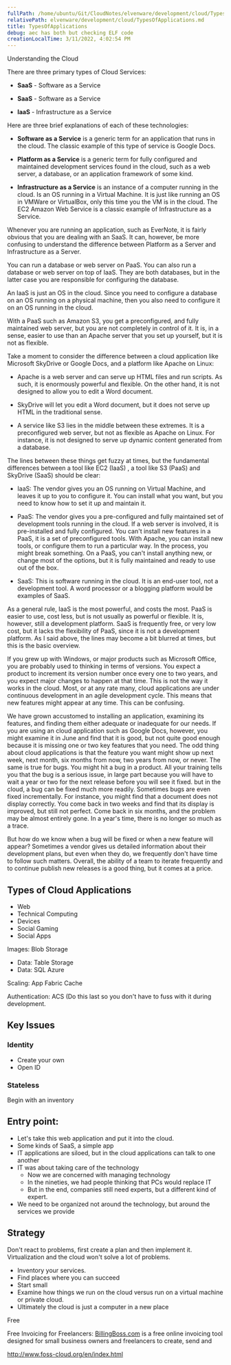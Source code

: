 ```yaml
---
fullPath: /home/ubuntu/Git/CloudNotes/elvenware/development/cloud/TypesOfApplications.md
relativePath: elvenware/development/cloud/TypesOfApplications.md
title: TypesOfApplications
debug: aec has both but checking ELF code
creationLocalTime: 3/11/2022, 4:02:54 PM
---
```


<!-- toc -->
<!-- tocstop -->

Understanding the Cloud

There are three primary types of Cloud Services:

* **SaaS** - Software as a Service

* **SaaS** - Software as a Service

* **IaaS** - Infrastructure as a Service

Here are three brief explanations of each of these technologies:

* **Software as a Service** is a generic term for an application that runs in the cloud. The classic example of this type of service is Google Docs.

* **Platform as a Service** is a generic term for fully configured and maintained development services found in the cloud, such as a web server, a database, or an application framework of some kind.

* **Infrastructure as a Service** is an instance of a computer running in the cloud. Is an OS running in a Virtual Machine. It is just like running an OS in VMWare or VirtualBox, only this time you the VM is in the cloud. The EC2 Amazon Web Service is a classic example of Infrastructure as a Service.

Whenever you are running an application, such as EverNote, it is fairly obvious that you are dealing with an SaaS. It can, however, be more confusing to understand the difference between Platform as a Server and Infrastructure as a Server.

You can run a database or web server on PaaS. You can also run a database or web server on top of IaaS. They are both databases, but in the latter case you are responsible for configuring the database.

An IaaS is just an OS in the cloud. Since you need to configure a database on an OS running on a physical machine, then you also need to configure it on an OS running in the cloud.

With a PaaS such as Amazon S3, you get a preconfigured, and fully maintained web server, but you are not completely in control of it. It is, in a sense, easier to use than an Apache server that you set up yourself, but it is not as flexible.

Take a moment to consider the difference between a cloud application like Microsoft SkyDrive or Google Docs, and a platform like Apache on Linux:

*  Apache is a web server and can serve up HTML files and run scripts. As such, it is enormously powerful and flexible. On the other hand, it is not designed to allow you to edit a Word document.

* SkyDrive will let you edit a Word document, but it does not serve up HTML in the traditional sense.

* A service like S3 lies in the middle between these extremes. It is a preconfigured web server, but not as flexible as Apache on Linux. For instance, it is not designed to serve up dynamic content generated from a database.

The lines between these things get fuzzy at times, but the fundamental differences between a tool like EC2 (IaaS) , a tool like S3 (PaaS) and SkyDrive (SaaS) should be clear:

* IaaS: The vendor gives you an OS running on Virtual Machine, and leaves it up to you to configure it. You can install what you want, but you need to know how to set it up and maintain it.

* PaaS: The vendor gives you a pre-configured and fully maintained set of development tools running in the cloud. If a web server is involved, it is pre-installed and fully configured. You can't install new features in a PaaS, it is a set of preconfigured tools. With Apache, you can install new tools, or configure them to run a particular way. In the process, you might break something. On a PaaS, you can't install anything new, or change most of the options, but it is fully maintained and ready to use out of the box.

* SaaS: This is software running in the cloud. It is an end-user tool, not a development tool. A word processor or a blogging platform would be examples of SaaS.

As a general rule, IaaS is the most powerful, and costs the most. PaaS is easier to use, cost less, but is not usually as powerful or flexible. It is, however, still a development platform. SaaS is frequently free, or very low cost, but it lacks the flexibility of PaaS, since it is not a development platform. As I said above, the lines may become a bit blurred at times, but this is the basic overview.



If you grew up with Windows, or major products such as Microsoft Office, you are probably used to thinking in terms of versions. You expect a product to increment its version number once every one to two years, and you expect major changes to happen at that time. This is not the way it works in the cloud. Most, or at any rate many, cloud applications are under continuous development in an agile development cycle. This means that new features might appear at any time. This can be confusing.

We have grown accustomed to installing an application, examining its features, and finding them either adequate or inadequate for our needs. If you are using an cloud application such as Google Docs, however, you might examine it in June and find that it is good, but not quite good enough because it is missing one or two key features that you need. The odd thing about cloud applications is that the feature you want might show up next week, next month, six months from now, two years from now, or never. The same is true for bugs. You might hit a bug in a product. All your training tells you that the bug is a serious issue, in large part because you will have to wait a year or two for the next release before you will see it fixed. but in the cloud, a bug can be fixed much more readily. Sometimes bugs are even fixed incrementally. For instance, you might find that a document does not display correctly. You come back in two weeks and find that its display is improved, but still not perfect. Come back in six months, and the problem may be almost entirely gone. In a year's time, there is no longer so much as a trace.

But how do we know when a bug will be fixed or when a new feature will appear? Sometimes a vendor gives us detailed information about their development plans, but even when they do, we frequently don't have time to follow such matters. Overall, the ability of a team to iterate frequently and to continue publish new releases is a good thing, but it comes at a price.

## Types of Cloud Applications

* Web
* Technical Computing
* Devices
* Social Gaming
* Social Apps

Images: Blob Storage

* Data: Table Storage
* Data: SQL Azure

Scaling: App Fabric Cache

Authentication: ACS (Do this last so you don't have to fuss with it during development.

## Key Issues

### Identity

* Create your own
* Open ID

### Stateless

Begin with an inventory

## Entry point:

* Let's take this web application and put it into the cloud.
* Some kinds of SaaS, a simple app
* IT applications are siloed, but in the cloud applications can talk to one another
* IT was about taking care of the technology
    * Now we are concerned with managing technology
    * In the nineties, we had people thinking that PCs would replace IT
    * But in the end, companies still need experts, but a different kind of expert.
* We need to be organized not around the technology, but around the services we provide

## Strategy

Don't react to problems, first create a plan and then implement it. Virtualization and the cloud won't solve a lot of problems.

* Inventory your services.
* Find places where you can succeed
* Start small
* Examine how things we run on the cloud versus run on a virtual machine or private cloud.
* Ultimately the cloud is just a computer in a new place

Free

Free Invoicing for Freelancers:  [BillingBoss.com](http://www.billingboss.com/) is a free online invoicing tool designed for small business owners and freelancers to create, send and

http://www.foss-cloud.org/en/index.html

